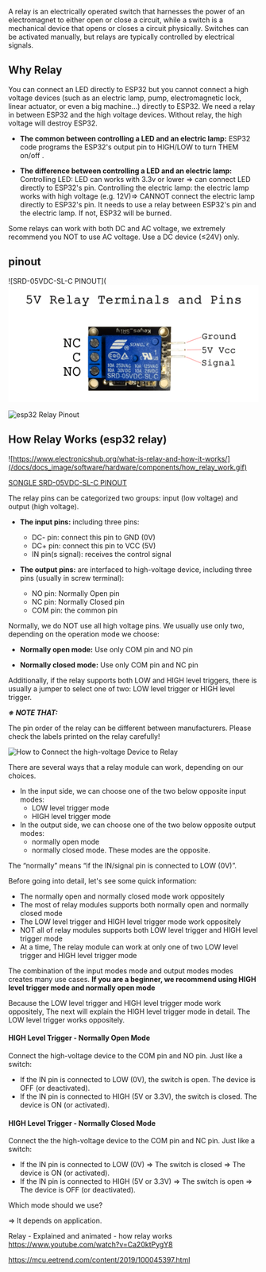A relay is an electrically operated switch that harnesses the power of an electromagnet to either open or close a circuit, while a switch is a mechanical device that opens or closes a circuit physically. Switches can be activated manually, but relays are typically controlled by electrical signals.

## Why Relay

You can connect an LED directly to ESP32 but you cannot connect a high voltage devices (such as an electric lamp, pump, electromagnetic lock, linear actuator, or even a big machine...) directly to ESP32. We need a relay in between ESP32 and the high voltage devices. Without relay, the high voltage will destroy ESP32.

+ **The common between controlling a LED and an electric lamp:** 
  ESP32 code programs the ESP32's output pin to HIGH/LOW to turn THEM on/off .
    
+ **The difference between controlling a LED and an electric lamp:**
    Controlling LED: LED can works with 3.3v or lower ⇒ can connect LED directly to ESP32's pin.
    Controlling the electric lamp: the electric lamp works with high voltage (e.g. 12V)⇒ CANNOT connect the electric lamp directly to ESP32's pin. It needs to use a relay between ESP32's pin and the electric lamp. If not, ESP32 will be burned.
    
    
Some relays can work with both DC and AC voltage, we extremely recommend you NOT to use AC voltage. Use a DC device (≤24V) only.

## pinout

![SRD-05VDC-SL-C PINOUT](![](/docs/docs_image/software/hardware/components/srd_05vdc_sl_c_pinout.png)

![esp32 Relay Pinout](https://esp32io.com/images/tutorial/esp32-relay-pinout.jpg)

## How Relay Works (esp32 relay)

![https://www.electronicshub.org/what-is-relay-and-how-it-works/](/docs/docs_image/software/hardware/components/how_relay_work.gif)


[SONGLE SRD-05VDC-SL-C PINOUT](https://www.circuitbasics.com/wp-content/uploads/2015/11/5V-Relay-Pinout1.png)

The relay pins can be categorized two groups: input (low voltage) and output (high voltage).

+ **The input pins:** including three pins:
  - DC- pin: connect this pin to GND (0V)
  - DC+ pin: connect this pin to VCC (5V)
  - IN pin(s signal): receives the control signal
    

+ **The output pins:** are interfaced to high-voltage device, including three pins (usually in screw terminal):
  - NO pin: Normally Open pin
  - NC pin: Normally Closed pin
  - COM pin: the common pin
    

Normally, we do NOT use all high voltage pins. We usually use only two, depending on the operation mode we choose:

+ **Normally open mode:** Use only COM pin and NO pin
    
+ **Normally closed mode:** Use only COM pin and NC pin
    
Additionally, if the relay supports both LOW and HIGH level triggers, there is usually a jumper to select one of two: LOW level trigger or HIGH level trigger.

_**※ NOTE THAT:**_

The pin order of the relay can be different between manufacturers. Please check the labels printed on the relay carefully!

![How to Connect the high-voltage Device to Relay](https://esp32io.com/images/tutorial/esp32-how-to-connect-device-to-relay.jpg)


There are several ways that a relay module can work, depending on our choices.

+ In the input side, we can choose one of the two below opposite input modes:
  - LOW level trigger mode
  - HIGH level trigger mode  
+ In the output side, we can choose one of the two below opposite output modes:
  - normally open mode
  - normally closed mode. These modes are the opposite.
    
The “normally” means “if the IN/signal pin is connected to LOW (0V)”.

Before going into detail, let's see some quick information:

+ The normally open and normally closed mode work oppositely
+ The most of relay modules supports both normally open and normally closed mode
+ The LOW level trigger and HIGH level trigger mode work oppositely
+ NOT all of relay modules supports both LOW level trigger and HIGH level trigger mode
+ At a time, The relay module can work at only one of two LOW level trigger and HIGH level trigger mode
    
The combination of the input modes mode and output modes modes creates many use cases. **If you are a beginner, we recommend using HIGH level trigger mode and normally open mode**

Because the LOW level trigger and HIGH level trigger mode work oppositely, The next will explain the HIGH level trigger mode in detail. The LOW level trigger works oppositely.

#### HIGH Level Trigger - Normally Open Mode

Connect the high-voltage device to the COM pin and NO pin. Just like a switch:

+ If the IN pin is connected to LOW (0V), the switch is open. The device is OFF (or deactivated).
+ If the IN pin is connected to HIGH (5V or 3.3V), the switch is closed. The device is ON (or activated).
    
#### HIGH Level Trigger - Normally Closed Mode

Connect the the high-voltage device to the COM pin and NC pin. Just like a switch:

+ If the IN pin is connected to LOW (0V) ⇒ The switch is closed ⇒ The device is ON (or activated).
+ If the IN pin is connected to HIGH (5V or 3.3V) ⇒ The switch is open ⇒ The device is OFF (or deactivated).
    
Which mode should we use?

⇒ It depends on application.



Relay - Explained and animated - how relay works https://www.youtube.com/watch?v=Ca20ktPygY8

https://mcu.eetrend.com/content/2019/100045397.html